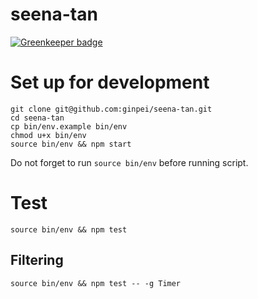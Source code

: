 # seena-tan

[![Greenkeeper badge](https://badges.greenkeeper.io/ginpei/seena-tan.svg)](https://greenkeeper.io/)

# Set up for development

```console
git clone git@github.com:ginpei/seena-tan.git
cd seena-tan
cp bin/env.example bin/env
chmod u+x bin/env
source bin/env && npm start
```

Do not forget to run `source bin/env` before running script.

# Test

```console
source bin/env && npm test
```

## Filtering

```console
source bin/env && npm test -- -g Timer
```
